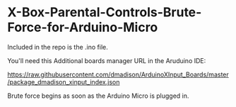 # X-Box-Parental-Controls-Brute-Force-for-Arduino-Micro

Included in the repo is the .ino file. 

You'll need this Additional boards manager URL in the Aruduino IDE:

https://raw.githubusercontent.com/dmadison/ArduinoXInput_Boards/master/package_dmadison_xinput_index.json

Brute force begins as soon as the Arduino Micro is plugged in.
